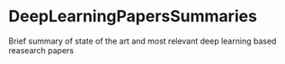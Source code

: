 # DeepLearningPapersSummaries
Brief summary of state of the art and most relevant deep learning based reasearch papers
